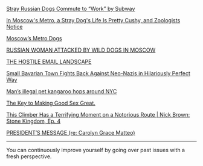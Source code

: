 <a href="http://www.lifewithdogs.tv/2013/04/stray-russian-dogs-commute-to-work-by-subway/" target="_blank">Stray Russian Dogs Commute to “Work” by Subway</a>

<a href="http://www.wsj.com/articles/SB121123197068805001" target="_blank">In Moscow's Metro, a Stray Dog's Life Is Pretty Cushy, and Zoologists Notice</a>

<a href="http://www.newyorker.com/culture/culture-desk/moscows-metro-dogs" target="_blank">Moscow’s Metro Dogs</a>

<a href="https://www.youtube.com/watch?v=GmtxCi7riAI" target="_blank">RUSSIAN WOMAN ATTACKED BY WILD DOGS IN MOSCOW</a>

<a href="http://liminality.xyz/the-hostile-email-landscape/" target="_blank">THE HOSTILE EMAIL LANDSCAPE</a>

<a href="http://magazine.good.is/articles/town-punks-nazis?utm_source=TSE&utm_medium=FB&utm_campaign=pd&ts_pid=2&utm_content=inf_10_81_2" target="_blank">Small Bavarian Town Fights Back Against Neo-Nazis in Hilariously Perfect Way</a>

<a href="Small Bavarian Town Fights Back Against Neo-Nazis in Hilariously Perfect Way" target="_blank">Man’s illegal pet kangaroo hops around NYC</a>

<a href="http://www.elephantjournal.com/2015/05/the-key-to-making-good-sex-great/" target="_blank">The Key to Making Good Sex Great.</a>

<a href="https://www.youtube.com/watch?v=_-MJqF-NIsc" target="_blank">This Climber Has a Terrifying Moment on a Notorious Route | Nick Brown: Stone Kingdom, Ep. 4</a>

<a href="http://www.pbtowncouncil.org/wp-content/uploads/2011/01/2010-06-seahorse.pdf" target="_blank">PRESIDENT’S MESSAGE (re: Carolyn Grace Matteo)</a>

---

You can continuously improve yourself by going over past issues with a fresh perspective.
